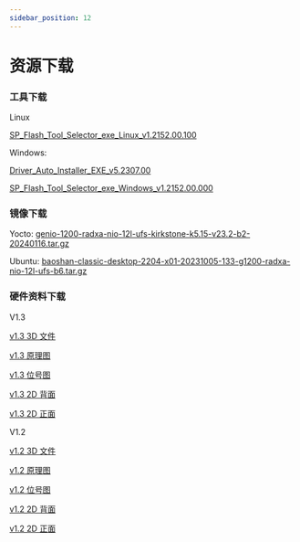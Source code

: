 ```yaml
---
sidebar_position: 12
---
```


# 资源下载

### 工具下载

Linux

[SP_Flash_Tool_Selector_exe_Linux_v1.2152.00.100](https://dl.radxa.com/nio12l/tools/SP_Flash_Tool_Selector_exe_Linux_v1.2152.00.100.zip)

Windows:

[Driver_Auto_Installer_EXE_v5.2307.00](https://dl.radxa.com/nio12l/tools/Driver_Auto_Installer_EXE_v5.2307.00.zip)

[SP_Flash_Tool_Selector_exe_Windows_v1.2152.00.000](https://dl.radxa.com/nio12l/tools/SP_Flash_Tool_Selector_exe_Windows_v1.2152.00.000.zip)

### 镜像下载

Yocto:
[genio-1200-radxa-nio-12l-ufs-kirkstone-k5.15-v23.2-b2-20240116.tar.gz](https://github.com/radxa-build/radxa-nio-12l/releases/download/20240524/genio-1200-radxa-nio-12l-ufs-kirkstone-k5.15-v23.2-b2-20240116.tar.gz)

Ubuntu:
[baoshan-classic-desktop-2204-x01-20231005-133-g1200-radxa-nio-12l-ufs-b6.tar.gz](https://dl.radxa.com/nio12l/images/ubuntu/baoshan-classic-desktop-2204-x01-20231005-133-g1200-radxa-nio-12l-ufs-b6.tar.gz)

### 硬件资料下载

V1.3

[v1.3 3D 文件](https://dl.radxa.com/nio12l/docs/hw/radxa_nio_12l_v1300_3d_pcba.stp.zip)

[v1.3 原理图](https://dl.radxa.com/nio12l/docs/hw/radxa_nio_12l_v1300_schematic.pdf)

[v1.3 位号图](https://dl.radxa.com/nio12l/docs/hw/radxa_nio_12l_v1300_components_placement_map.pdf)

[v1.3 2D 背面](https://dl.radxa.com/nio12l/docs/hw/radxa_nio_12l_v1300_2d_bot.pdf)

[v1.3 2D 正面](https://dl.radxa.com/nio12l/docs/hw/radxa_nio_12l_v1300_2d_top.pdf)

V1.2

[v1.2 3D 文件](https://dl.radxa.com/nio12l/docs/hw/V1.2/RADXA_NIO12L_V1.2_pcba.stp)

[v1.2 原理图](https://dl.radxa.com/nio12l/docs/hw/V1.2/RADXA_NIO12L_v1.2_Schematic.pdf)

[v1.2 位号图](https://dl.radxa.com/nio12l/docs/hw/V1.2/RADXA_NIO12L_v1.2_Components_Placement_map.pdf)

[v1.2 2D 背面](https://dl.radxa.com/nio12l/docs/hw/V1.2/RADXA_NIO12L_V1.2_BOT.dxf)

[v1.2 2D 正面](https://dl.radxa.com/nio12l/docs/hw/V1.2/RADXA_NIO12L_V1.2_TOP.dxf)
